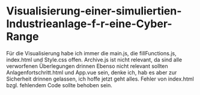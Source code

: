 # Visualisierung-einer-simuliertien-Industrieanlage-f-r-eine-Cyber-Range
Für die Visualisierung habe ich immer die main.js, die fillFunctions.js, index.html und Style.css offen.
Archive.js ist nicht relevant, da sind alle verworfenen Überlegungen drinnen
Ebenso nicht relevant sollten Anlagenfortschritt.html und App.vue sein, denke ich, hab es aber zur Sicherheit drinnen gelassen, ich hoffe jetzt geht alles.
Fehler von index.html bzgl. fehlendem Code sollte behoben sein.
